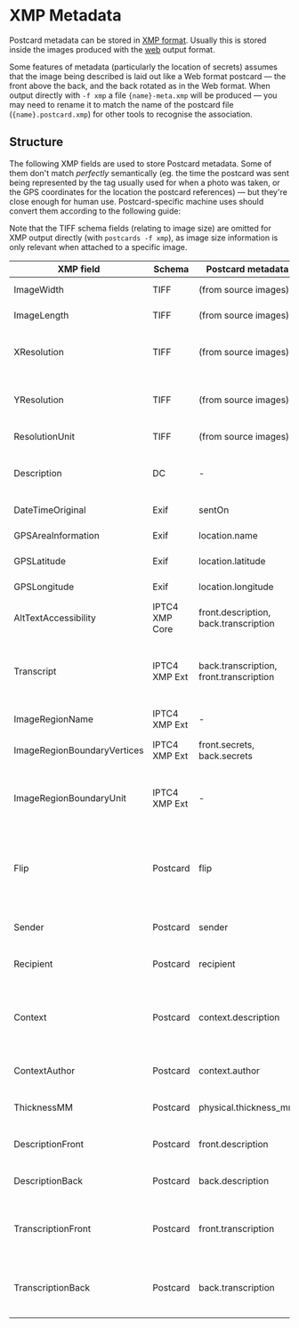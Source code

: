 # XMP Metadata

Postcard metadata can be stored in [XMP format](https://en.wikipedia.org/wiki/Extensible_Metadata_Platform). Usually this is stored inside the images produced with the [web](web.md) output format.

Some features of metadata (particularly the location of secrets) assumes that the image being described is laid out like a Web format postcard — the front above the back, and the back rotated as in the Web format. When output directly with `-f xmp` a file `{name}-meta.xmp` will be produced — you may need to rename it to match the name of the postcard file (`{name}.postcard.xmp`) for other tools to recognise the association.

## Structure

The following XMP fields are used to store Postcard metadata. Some of them don't match _perfectly_ semantically (eg. the time the postcard was sent being represented by the tag usually used for when a photo was taken, or the GPS coordinates for the location the postcard references) — but they're close enough for human use. Postcard-specific machine uses should convert them according to the following guide:

Note that the TIFF schema fields (relating to image size) are omitted for XMP output directly (with `postcards -f xmp`), as image size information is only relevant when attached to a specific image.

| XMP field                   | Schema         | Postcard metadata                       | Use                                                                                                                                          |
|-----------------------------|----------------|-----------------------------------------|----------------------------------------------------------------------------------------------------------------------------------------------|
| ImageWidth                  | TIFF           | (from source images)                    | The pixel width of the combined image.                                                                                                       |
| ImageLength                 | TIFF           | (from source images)                    | The pixel height of the combined image                                                                                                       |
| XResolution                 | TIFF           | (from source images)                    | The cm width of the combined image (always the width of the front of the postcard)                                                           |
| YResolution                 | TIFF           | (from source images)                    | The cm height of the combined image (always twice the height of the front of the postcard)                                                   |
| ResolutionUnit              | TIFF           | (from source images)                    | Always "3", the indicator for centimetres                                                                                                    |
| Description                 | DC             | -                                       | Always "Both sides of a postcard, stored in the '.postcard' format (https://dotpostcard.org)"                                                |
| DateTimeOriginal            | Exif           | sentOn                                  | The date the postcard was sent                                                                                                               |
| GPSAreaInformation          | Exif           | location.name                           | The name of the location the postcard references                                                                                             |
| GPSLatitude                 | Exif           | location.latitude                       | The latitude of that location                                                                                                                |
| GPSLongitude                | Exif           | location.longitude                      | The longitude of that location                                                                                                               |
| AltTextAccessibility        | IPTC4 XMP Core | front.description, back.transcription   | Generated text suitable to be used as alt text for the postcard                                                                              |
| Transcript                  | IPTC4 XMP Ext  | back.transcription, front.transcription | The transcript of any writing on the the postcard. A § character will divide the back and the front (in that order), if needed               |
| ImageRegionName             | IPTC4 XMP Ext  | -                                       | Always "Private information" for secrets                                                                                                     |
| ImageRegionBoundaryVertices | IPTC4 XMP Ext  | front.secrets, back.secrets             | The (normalized) x, y positions of the edges of the secret region                                                                            |
| ImageRegionBoundaryUnit     | IPTC4 XMP Ext  | -                                       | Always "relative" (the vertex values are normalized to the width and height of the **image**, not the side)                                  |
| Flip                        | Postcard       | flip                                    | Which way the postcard should flip (book, calendar, left-hand, right-hand). **This field should be the one used to detect a postcard image** |
| Sender                      | Postcard       | sender                                  | The name (and possibly URL) of the sender of the postcard                                                                                    |
| Recipient                   | Postcard       | recipient                               | The name (and possibly URL) of the recipient of the postcard                                                                                 |
| Context                     | Postcard       | context.description                     | Any context provided about the postcard. Always has `xml:lang` attribute, which is the `locale` of the metadata for the postcard.            |
| ContextAuthor               | Postcard       | context.author                          | The name (and possibly URL) of the author of the context                                                                                     |
| ThicknessMM                 | Postcard       | physical.thickness_mm                   | The thickness of the postcard, if different to the standard 0.4mm                                                                            |
| DescriptionFront            | Postcard       | front.description                       | An alt-text style description of the front of the postcard                                                                                   |
| DescriptionBack             | Postcard       | back.description                        | An alt-text style description of the back of the postcard                                                                                    |
| TranscriptionFront          | Postcard       | front.transcription                     | The JSON blob representing the transcription of the front of the postcard (with annotations)                                                 |
| TranscriptionBack           | Postcard       | back.transcription                      | The JSON blob representing the transcription of the back of the postcard (with annotations)                                                  |

